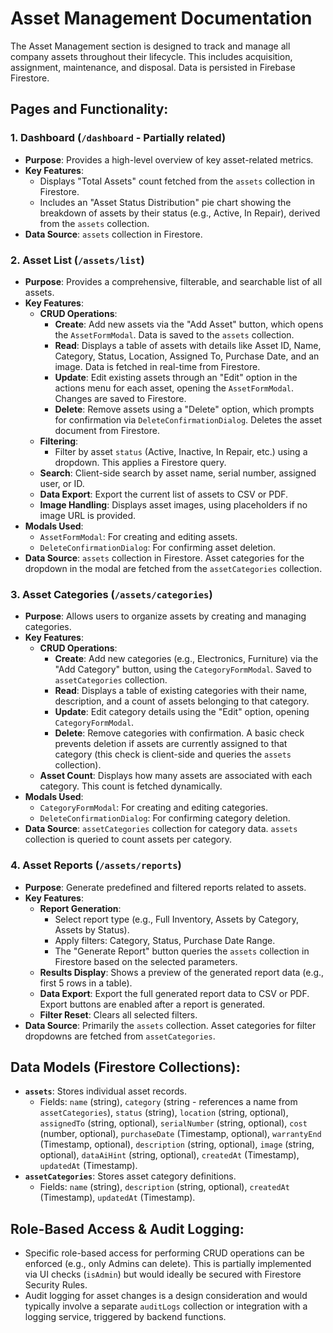 
# Asset Management Documentation

The Asset Management section is designed to track and manage all company assets throughout their lifecycle. This includes acquisition, assignment, maintenance, and disposal. Data is persisted in Firebase Firestore.

## Pages and Functionality:

### 1. Dashboard (`/dashboard` - Partially related)

*   **Purpose**: Provides a high-level overview of key asset-related metrics.
*   **Key Features**:
    *   Displays "Total Assets" count fetched from the `assets` collection in Firestore.
    *   Includes an "Asset Status Distribution" pie chart showing the breakdown of assets by their status (e.g., Active, In Repair), derived from the `assets` collection.
*   **Data Source**: `assets` collection in Firestore.

### 2. Asset List (`/assets/list`)

*   **Purpose**: Provides a comprehensive, filterable, and searchable list of all assets.
*   **Key Features**:
    *   **CRUD Operations**:
        *   **Create**: Add new assets via the "Add Asset" button, which opens the `AssetFormModal`. Data is saved to the `assets` collection.
        *   **Read**: Displays a table of assets with details like Asset ID, Name, Category, Status, Location, Assigned To, Purchase Date, and an image. Data is fetched in real-time from Firestore.
        *   **Update**: Edit existing assets through an "Edit" option in the actions menu for each asset, opening the `AssetFormModal`. Changes are saved to Firestore.
        *   **Delete**: Remove assets using a "Delete" option, which prompts for confirmation via `DeleteConfirmationDialog`. Deletes the asset document from Firestore.
    *   **Filtering**:
        *   Filter by asset `status` (Active, Inactive, In Repair, etc.) using a dropdown. This applies a Firestore query.
    *   **Search**: Client-side search by asset name, serial number, assigned user, or ID.
    *   **Data Export**: Export the current list of assets to CSV or PDF.
    *   **Image Handling**: Displays asset images, using placeholders if no image URL is provided.
*   **Modals Used**:
    *   `AssetFormModal`: For creating and editing assets.
    *   `DeleteConfirmationDialog`: For confirming asset deletion.
*   **Data Source**: `assets` collection in Firestore. Asset categories for the dropdown in the modal are fetched from the `assetCategories` collection.

### 3. Asset Categories (`/assets/categories`)

*   **Purpose**: Allows users to organize assets by creating and managing categories.
*   **Key Features**:
    *   **CRUD Operations**:
        *   **Create**: Add new categories (e.g., Electronics, Furniture) via the "Add Category" button, using the `CategoryFormModal`. Saved to `assetCategories` collection.
        *   **Read**: Displays a table of existing categories with their name, description, and a count of assets belonging to that category.
        *   **Update**: Edit category details using the "Edit" option, opening `CategoryFormModal`.
        *   **Delete**: Remove categories with confirmation. A basic check prevents deletion if assets are currently assigned to that category (this check is client-side and queries the `assets` collection).
    *   **Asset Count**: Displays how many assets are associated with each category. This count is fetched dynamically.
*   **Modals Used**:
    *   `CategoryFormModal`: For creating and editing categories.
    *   `DeleteConfirmationDialog`: For confirming category deletion.
*   **Data Source**: `assetCategories` collection for category data. `assets` collection is queried to count assets per category.

### 4. Asset Reports (`/assets/reports`)

*   **Purpose**: Generate predefined and filtered reports related to assets.
*   **Key Features**:
    *   **Report Generation**:
        *   Select report type (e.g., Full Inventory, Assets by Category, Assets by Status).
        *   Apply filters: Category, Status, Purchase Date Range.
        *   The "Generate Report" button queries the `assets` collection in Firestore based on the selected parameters.
    *   **Results Display**: Shows a preview of the generated report data (e.g., first 5 rows in a table).
    *   **Data Export**: Export the full generated report data to CSV or PDF. Export buttons are enabled after a report is generated.
    *   **Filter Reset**: Clears all selected filters.
*   **Data Source**: Primarily the `assets` collection. Asset categories for filter dropdowns are fetched from `assetCategories`.

## Data Models (Firestore Collections):

*   **`assets`**: Stores individual asset records.
    *   Fields: `name` (string), `category` (string - references a name from `assetCategories`), `status` (string), `location` (string, optional), `assignedTo` (string, optional), `serialNumber` (string, optional), `cost` (number, optional), `purchaseDate` (Timestamp, optional), `warrantyEnd` (Timestamp, optional), `description` (string, optional), `image` (string, optional), `dataAiHint` (string, optional), `createdAt` (Timestamp), `updatedAt` (Timestamp).
*   **`assetCategories`**: Stores asset category definitions.
    *   Fields: `name` (string), `description` (string, optional), `createdAt` (Timestamp), `updatedAt` (Timestamp).

## Role-Based Access & Audit Logging:

*   Specific role-based access for performing CRUD operations can be enforced (e.g., only Admins can delete). This is partially implemented via UI checks (`isAdmin`) but would ideally be secured with Firestore Security Rules.
*   Audit logging for asset changes is a design consideration and would typically involve a separate `auditLogs` collection or integration with a logging service, triggered by backend functions.
